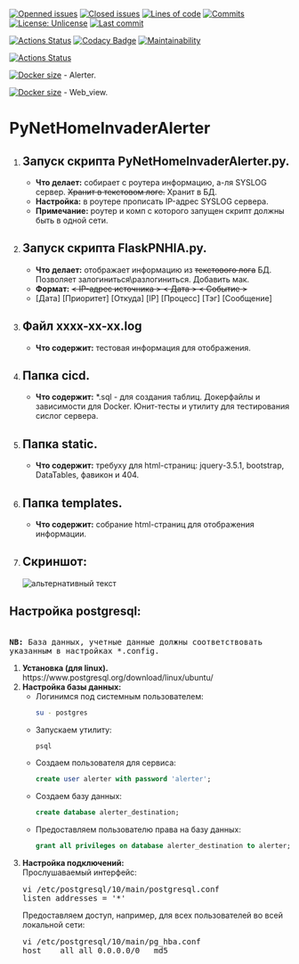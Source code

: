 [![Openned issues](https://badgen.net/github/open-issues/dim5x/PyNetHomeInvaderAlerter)]()
[![Closed issues](https://badgen.net/github/closed-issues/dim5x/PyNetHomeInvaderAlerter)]()
[![Lines of code](https://badgen.net/codeclimate/loc/dim5x/PyNetHomeInvaderAlerter)]()
[![Commits](https://badgen.net/github/commits/dim5x/PyNetHomeInvaderAlerter)]()
[![License: Unlicense](https://img.shields.io/badge/Fuck%20license-Unlicense-brightgreen)](LICENSE)
[![Last commit](https://badgen.net/github/last-commit/dim5x/PyNetHomeInvaderAlerter)]()

[![Actions Status](https://github.com/dim5x/PyNetHomeInvaderAlerter/workflows/Run-tests-on-any-Push-event/badge.svg)](https://github.com/dim5x/PyNetHomeInvaderAlerter/actions)
[![Codacy Badge](https://api.codacy.com/project/badge/Grade/1711f11a97b84790b35dfc77a91f0893)](https://app.codacy.com/manual/dim5x/PyNetHomeInvaderAlerter?utm_source=github.com&utm_medium=referral&utm_content=dim5x/PyNetHomeInvaderAlerter&utm_campaign=Badge_Grade_Dashboard)
[![Maintainability](https://api.codeclimate.com/v1/badges/4cf97e39fba425223a49/maintainability)](https://codeclimate.com/github/dim5x/PyNetHomeInvaderAlerter/maintainability)
<!--[![codecov](https://codecov.io/gh/dim5x/PyNetHomeInvaderAlerter/branch/master/graph/badge.svg)](https://codecov.io/gh/dim5x/PyNetHomeInvaderAlerter)-->

[![Actions Status](https://github.com/dim5x/PyNetHomeInvaderAlerter/workflows/Publish-on-Docker-Hub/badge.svg)](https://github.com/dim5x/PyNetHomeInvaderAlerter/actions)

[![Docker size](https://badgen.net/docker/size/dim5x/alerter)]() - Alerter.

[![Docker size](https://badgen.net/docker/size/dim5x/flask)]() - Web_view.

<!--[![Docker size](https://badgen.net/codacy/coverage/9bafb2021af6488aba69eff6dd1dc173)]()-->

# PyNetHomeInvaderAlerter
<ol>
<li><h2>Запуск скрипта PyNetHomeInvaderAlerter.py.</h2></li>
<ul>
<li><b>Что делает:</b> собирает с роутера информацию, а-ля SYSLOG сервер. <del>Хранит в текстовом логе.</del> Хранит в БД.</li>
<li><b>Настройка:</b> в роутере прописать IP-адрес SYSLOG сервера.</li>
<li><b>Примечание:</b> роутер и комп с которого запущен скрипт должны быть в одной сети.</li>
</ul>
  
<li><h2>Запуск скрипта FlaskPNHIA.py.</h2></li>
<ul>
<li><b>Что делает:</b> отображает информацию из <s>текстового лога</s> БД. Позволяет залогиниться\разлогиниться. Добавить мак.</li>
<li><b>Формат:</b> <s>< IP-адрес источника > < Дата > < Событие ></s></li>
<li> [Дата] [Приоритет] [Откуда] [IP] [Процесс] [Тэг] [Сообщение] </li> 
</ul>

<li><h2>Файл xxxx-xx-xx.log </h2></li>
<ul>
<li><b>Что содержит:</b> тестовая информация для отображения.</li>
</ul>

<li><h2>Папка cicd.</h2></li>
<ul>
<li><b>Что содержит:</b> *.sql - для создания таблиц. Докерфайлы и зависимости для Docker. 
Юнит-тесты и утилиту для тестирования сислог сервера.</li> 
</ul>

<li><h2>Папка static.</h2></li>
<ul>
<li><b>Что содержит:</b> требуху для html-страниц: jquery-3.5.1, bootstrap, DataTables, фавикон и 404.</li> 
</ul>

<li><h2>Папка templates.</h2></li>
<ul>
<li><b>Что содержит:</b> собрание html-страниц для отображения информации.</li>
</ul>

<li><h2>Скриншот:</h2></li>
<img src="https://github.com/dim5x/PyNetHomeInvaderAlerter/raw/master/archive/Screenshot7.PNG" alt="альтернативный текст">  
</ol>

<h2>Настройка postgresql:</h2><br>
<tt><b>NB:</b> База данных, учетные данные должны соответствовать указанным в настройках *.config.<br>
</tt>
<ol>
  <li><b>Установка (для linux).</b><br>
https://www.postgresql.org/download/linux/ubuntu/</li>
  <li><b>Настройка базы данных:</b>
<ul>
<li>Логинимся под системным пользователем:<br>

```sh
su - postgres
```

</li>
<li>Запускаем утилиту:<br>

```sh
psql
```

</li>
<li>Создаем пользователя для сервиса:<br>

```SQL
create user alerter with password 'alerter';
```

</li>
<li>Создаем базу данных:<br>

```SQL
create database alerter_destination;
```

</li>
<li>Предоставляем пользователю права на базу данных:<br>

```SQL
grant all privileges on database alerter_destination to alerter;
```

</li>
</ul>

  <li><b>Настройка подключений:</b><br>
Прослушаваемый интерфейс:<br/>
<pre>vi /etc/postgresql/10/main/postgresql.conf
listen_addresses = '*'</pre>
Предоставляем доступ, например, для всех пользователей во всей локальной сети:<br>
<pre>vi /etc/postgresql/10/main/pg_hba.conf
host	all	all	0.0.0.0/0	md5</pre></li>
</ol>
